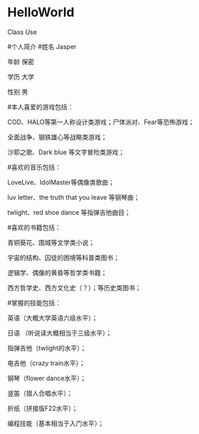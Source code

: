 # HelloWorld
Class Use

#个人简介
#姓名 Jasper

年龄 保密

学历 大学

性别 男

#本人喜爱的游戏包括：

COD、HALO等第一人称设计类游戏；尸体派对、Fear等恐怖游戏；

全面战争、钢铁雄心等战略类游戏；

沙耶之歌、Dark blue 等文字冒险类游戏；

#喜欢的音乐包括：

LoveLive、IdolMaster等偶像类歌曲；

luv letter、the truth that you leave 等钢琴曲；

twlight、red shoe dance 等指弹吉他曲目；

#喜欢的书籍包括：

青铜葵花、围城等文学类小说；

宇宙的结构、囚徒的困境等科普类图书；

逻辑学、偶像的黄昏等哲学类书籍；

西方哲学史、西方文化史（？）；等历史类图书；

#掌握的技能包括：

英语（大概大学英语六级水平）；

日语 （听说读大概相当于三级水平）；

指弹吉他（twlight的水平）；

电吉他（crazy train水平）；

钢琴（flower dance水平）；

竖笛（猎人合唱水平）；

折纸（拼接版F22水平）；

编程技能（基本相当于入门水平）；








   

